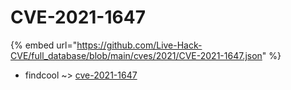 # CVE-2021-1647
{% embed url="https://github.com/Live-Hack-CVE/full_database/blob/main/cves/2021/CVE-2021-1647.json" %}

* findcool ~> [cve-2021-1647](https://www.alice-snow.ru/2021/database/cve-2021-1647/cve-2021-1647-findcool)